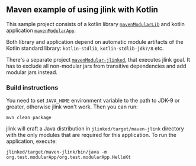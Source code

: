 ## Maven example of using jlink with Kotlin

This sample project consists of a kotlin library [`mavenModularLib`](library) and kotlin application [`mavenModularApp`](app).

Both library and application depend on automatic module artifacts of the Kotlin standard library: `kotlin-stdlib`, `kotlin-stdlib-jdk7/8` etc.

There's a separate project [`mavenModular-jlinked`](jlinked), that executes jlink goal. It has to exclude all non-modular jars from 
transitive dependencies and add modular jars instead.


### Build instructions

You need to set `JAVA_HOME` environment variable to the path to JDK-9 or greater, otherwise jlink won't work.
Then you can run:

    mvn clean package
    
jlink will craft a Java distribution in `jlinked/target/maven-jlink` directory 
with the only modules that are required for this application.
To run the application, execute:
    
    jlinked/target/maven-jlink/bin/java -m org.test.modularApp/org.test.modularApp.HelloKt